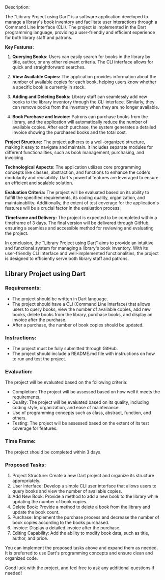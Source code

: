 Description:

The "Library Project using Dart" is a software application developed to manage a library's book inventory and facilitate user interactions through a Command Line Interface (CLI). The project is implemented in the Dart programming language, providing a user-friendly and efficient experience for both library staff and patrons.

**Key Features:**
1. **Querying Books:** Users can easily search for books in the library by title, author, or any other relevant criteria. The CLI interface allows for quick and straightforward searches.

2. **View Available Copies:** The application provides information about the number of available copies for each book, helping users know whether a specific book is currently in stock.

3. **Adding and Deleting Books:** Library staff can seamlessly add new books to the library inventory through the CLI interface. Similarly, they can remove books from the inventory when they are no longer available.

4. **Book Purchase and Invoice:** Patrons can purchase books from the library, and the application will automatically reduce the number of available copies. After each purchase, the system generates a detailed invoice showing the purchased books and the total cost.

**Project Structure:**
The project adheres to a well-organized structure, making it easy to navigate and maintain. It includes separate modules for different functionalities, such as book management, purchasing, and invoicing.

**Technological Aspects:**
The application utilizes core programming concepts like classes, abstraction, and functions to enhance the code's modularity and reusability. Dart's powerful features are leveraged to ensure an efficient and scalable solution.

**Evaluation Criteria:**
The project will be evaluated based on its ability to fulfill the specified requirements, its coding quality, organization, and maintainability. Additionally, the extent of test coverage for the application's features will be a crucial factor in the evaluation process.

**Timeframe and Delivery:**
The project is expected to be completed within a timeframe of 3 days. The final version will be delivered through GitHub, ensuring a seamless and accessible method for reviewing and evaluating the project.

In conclusion, the "Library Project using Dart" aims to provide an intuitive and functional system for managing a library's book inventory. With its user-friendly CLI interface and well-implemented functionalities, the project is designed to efficiently serve both library staff and patrons.


## Library Project using Dart

### Requirements:
- The project should be written in Dart language.
- The project should have a CLI (Command Line Interface) that allows users to query books, view the number of available copies, add new books, delete books from the library, purchase books, and display an invoice after the purchase.
- After a purchase, the number of book copies should be updated.

### Instructions:
- The project must be fully submitted through GitHub.
- The project should include a README.md file with instructions on how to run and test the project.

### Evaluation:
The project will be evaluated based on the following criteria:
- Completion: The project will be assessed based on how well it meets the requirements.
- Quality: The project will be evaluated based on its quality, including coding style, organization, and ease of maintenance.
- Use of programming concepts such as class, abstract, function, and others.
- Testing: The project will be assessed based on the extent of its test coverage for features.

### Time Frame:
The project should be completed within 3 days.

### Proposed Tasks:
1. Project Structure: Create a new Dart project and organize its structure appropriately.
2. User Interface: Develop a simple CLI user interface that allows users to query books and view the number of available copies.
3. Add New Book: Provide a method to add a new book to the library while updating the number of book copies.
4. Delete Book: Provide a method to delete a book from the library and update the book count.
5. Purchase: Implement the purchase process and decrease the number of book copies according to the books purchased.
6. Invoice: Display a detailed invoice after the purchase.
7. Editing Capability: Add the ability to modify book data, such as title, author, and price.

You can implement the proposed tasks above and expand them as needed. It is preferred to use Dart's programming concepts and ensure clean and organized code.

Good luck with the project, and feel free to ask any additional questions if needed!
